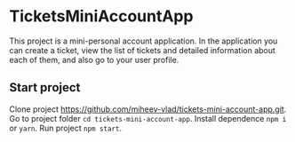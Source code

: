# TicketsMiniAccountApp

This project is a mini-personal account application. In the application you can create a ticket, view the list of tickets and detailed information about each of them, and also go to your user profile.

## Start project

Clone project https://github.com/miheev-vlad/tickets-mini-account-app.git.
Go to project folder `cd tickets-mini-account-app`.
Install dependence `npm i` or `yarn`.
Run project `npm start`.
